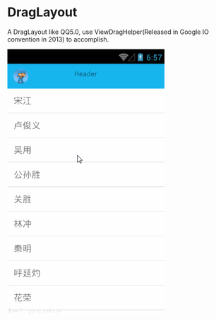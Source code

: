 # DragLayout
A DragLayout like QQ5.0, use ViewDragHelper(Released in Google IO convention in 2013) to accomplish.

<img src="DragLayout.gif" width="356" height="602" border="0" alt="">